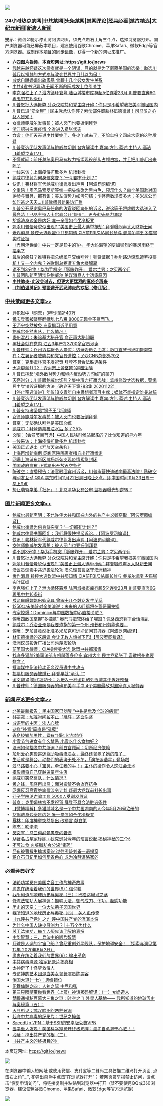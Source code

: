 ![](https://raw.githubusercontent.com/fqnews/bnews/master/64photo/fqnews-qr.jpg)

<div id="tt">
<h3>24小时热点禁闻|<a href="#%E4%B8%AD%E5%85%B1%E7%A6%81%E9%97%BB%E6%9B%B4%E5%A4%9A%E6%96%87%E7%AB%A0">中共禁闻</a>|<a href="#%E5%9B%BE%E7%89%87%E6%96%B0%E9%97%BB%E6%9B%B4%E5%A4%9A%E6%96%87%E7%AB%A0">头条禁闻</a>|<a href="#%E6%96%B0%E9%97%BB%E8%AF%84%E8%AE%BA%E6%9B%B4%E5%A4%9A%E6%96%87%E7%AB%A0">禁闻评论|<a href="#%E5%BF%85%E7%9C%8B%E7%BB%8F%E5%85%B8%E5%A5%BD%E6%96%87">经典必看|<a href="/video.md#%E7%A6%81%E7%89%87%E7%B2%BE%E9%80%89">禁片精选</a>|<a href="https://github.com/fqnews/djy/blob/master/gb/nf1351518.md#1">大纪元新闻</a>|<a href="https://github.com/fqnews/ntdtv/blob/master/gb/prog204.md#1">新唐人新闻</a></h3>
<div><b>提示：</b>微信如提示停止访问该网页，须先点击右上角三个点，选择浏览器打开。国产浏览器可能已屏蔽本项目，建议使用谷歌Chrome、苹果Safari、微软Edge等官方浏览器。或<a href="https://github.com/fqnews/bnews/blob/master/%E5%88%B6%E4%BD%9Cgit%E7%A6%81%E9%97%BB%E9%95%9C%E5%83%8F.md">制作本项目的同步镜像</a>，获得一个新的网址来推广。</div>
<ul>
<li><b><a href="http://d1.bdrive.tk/64.mp4" target="_blank">六四图片视频</a>，本页短网址: https://git.io/jnews</b></li>
<li><a href="/bannedvideo/20201122/1435185.md">我越来越怀疑这次瘟疫就是一个阴谋，目的就是为了颠覆美国的选举；助选川普我以捐款的方式参与改变世界并且引以为傲！</a></li>
<li><a href="/topimagenews/20201122/1435200.md">成龙自曝嫖娼出轨家暴 曾跟十几个妓女发生关系</a></li>
<li><a href="/cnnews/20201122/1435205.md">中共4省书记异动 丑闻不断的阮成发上位引关注</a></li>
<li><a href="/topimagenews/20201122/1435236.md">李克强杠上了？泄内循环窘境 陆百城楼市库存超5亿连增23月 川普要直奔6G再甩中共10条街</a></li>
<li><a href="/topimagenews/20201123/1435372.md">川普怒批大选舞弊 对众议院共和党主席开砲：你只是不希望我把美军撤回国内</a></li>
<li><a href="/bannedvideo/20201122/1435186.md">川普已进“安全屋”！民主党承认作弊？索命邮件威胁林伍德律师！司马昭之心路人皆知！</a></li>
<li><a href="/comments/20201123/1435422.md">女律师鲍威尔发毒誓：被人灭门也要扳倒拜登</a></li>
<li><a href="/cbnews/20201122/1435255.md">浙江绍兴突爆疫情 全省进入紧张状态</a></li>
<li><a href="/bannedvideo/20201122/1435180.md">文睿：你们天天说中共要完了，多少年过去了，不脸红吗？回应大家的这种质疑</a></li>
<li><a href="/cbnews/20201123/1435479.md">川普竞选团队发声明与鲍威尔切割 各方解读中 嘉宾:方伟 蓝述 主持人:高洁【希望之声TV】</a></li>
<li><a href="/bannedvideo/20201123/1435332.md">不懂就问：前任总统奥巴马有权力指挥现役部队占领白宫，并且把川普赶出来吗？</a></li>
<li><a href="/cbnews/20201123/1435420.md">一线采访：上海疫情扩散多地 机场封检</a></li>
<li><a href="/topimagenews/20201123/1435570.md">鲍威尔律师为何身份突变？“一切都有计划？”</a></li>
<li><a href="/topimagenews/20201123/1435530.md">快讯！弗林将军代鲍威尔律师发出声明【阿波罗网编译】</a></li>
<li><a href="/bannedvideo/20201122/1435179.md">全重磅！奥巴马索罗斯等统一把头像改为黑白色，预示什么？四个美国敌对国家参与舞弊，都有谁；美左派势力如何勾结；作弊票数规模多大；多米尼公司如何逃之夭夭..川普律师最新采访汇整</a></li>
<li><a href="/comments/20201123/1435356.md">川普公开感谢奥巴马任命的法官驳回宾州的诉讼，说这等于将虚假大选送入了最高法！FOX主持人卡尔森公开“叛变”，更多街头暴力涌现</a></li>
<li><a href="/comments/20201123/1435550.md">胡锦涛身边全是内奸 唯一亲信如今坐冷板凳</a></li>
<li><a href="/topimagenews/20201123/1435362.md">刺杀川普信号貌似出现? "美国史上最大选举抢劫" 拜登曝闷声发大财新丑闻</a></li>
<li><a href="/topimagenews/20201122/1435305.md">爆炸消息 操控大选欧盟中共都知情 CIA前FBI/CIA局长参与 鲍威尔拿到多猫腻实时证据</a></li>
<li><a href="/ssgc/20201123/1435379.md">〖兲朝浮世绘〗中共一定是其中的1/4，华大妈渴望的更加猛烈的暴风雨终于要来了</a></li>
<li><a href="/cbnews/20201122/1435132.md">最后的疯狂？推特将把总统账户交给拜登！销毁证据？乔州路边惊现遭弃投票机！又一个内鬼？谷歌副总裁遭五角大楼解雇</a></li>
<li><a href="/topimagenews/20201123/1435381.md">讲不到3分钟！华为手机突「膨胀炸开」 爱尔兰男：才买两个月</a></li>
<li><a href="/comments/20201123/1435440.md">川普团队新声明涉及鲍威尔 美媒消息人士透露原因</a></li>
<li><b><a href="/comments/20200211/1275071.md" target="_blank">中共肺炎-此波会过去，但更大更猛烈的瘟疫会再来</a></b></li>
<li><b><a href="/comments/20200207/1272816.md" target="_blank">《刘伯温碑记》预言避开武汉肺炎的妙招（修订版）</a></b></li>
</ul>
</div>

<div class="catlist">
<h3><a href="/cbnews/" target="_blank">中共禁闻</a><span><a href="/cbnews/" target="_blank" rel="nofollow">更多文章>></a></span></h3>
<ul>
<li><a href="/cbnews/20201123/1435671.md" target="_blank">罪犯狱中「网恋」3年诈骗近40万</a></li>
<li><a href="/cbnews/20201123/1435670.md" target="_blank">黄庆登家被警察翻得乱七八糟 8000元现金不翼而飞…</a></li>
<li><a href="/cbnews/20201123/1435653.md" target="_blank">王沪宁突然被免 专家揭习近平用意</a></li>
<li><a href="/comments/20201123/1435608.md" target="_blank">鲍威尔突然离队，什么情况？</a></li>
<li><a href="/cbnews/20201123/1435606.md" target="_blank">贵州混战：朱镕基大秘升官 俞正声大秘卸职</a></li>
<li><a href="/cbnews/20201123/1435605.md" target="_blank">黑社会就在党内 江西3年严打3700多官员涉案</a></li>
<li><a href="/cbnews/20201123/1435585.md" target="_blank">川普律师：乔州诉讼将令人震惊；选举委员会主席：数百宣誓书说明舞弊存在；左翼记者威胁共和党官员遭控；民众CNN总部外抗议</a></li>
<li><a href="/comments/20201123/1435573.md" target="_blank">普京：克里姆林宫不发祝贺 拜登不具合法胜选条件</a></li>
<li><a href="/cbnews/20201123/1435567.md" target="_blank">大选更新11.22：宾州案上诉至第3巡回法院</a></li>
<li><a href="/cbnews/20201123/1435546.md" target="_blank">川普已挥起“境外敌对势力和境内反动势力勾结”的菜刀</a></li>
<li><a href="/cbnews/20201123/1435528.md" target="_blank">天亮时分：川普跟鲍威尔切割？集中精力打赢选战；宾州修改大选数据，警惕民主党销毁证据的方法（政论天下第283集 20201122）</a></li>
<li><a href="/cbnews/20201123/1435480.md" target="_blank">【停止窃选演讲】年仅18岁青年自由思想者项目主席：媒体不能指定谁是总统</a></li>
<li><a href="/cbnews/20201123/1435479.md" target="_blank">川普竞选团队发声明与鲍威尔切割 各方解读中 嘉宾:方伟 蓝述 主持人:高洁【希望之声TV】</a></li>
<li><a href="/cbnews/20201123/1435433.md" target="_blank">川普支持者坚信“狮子王”新演绎</a></li>
<li><a href="/comments/20201123/1435422.md" target="_blank">女律师鲍威尔发毒誓：被人灭门也要扳倒拜登</a></li>
<li><a href="/cbnews/20201123/1435423.md" target="_blank">普京：无法确认拜登是美国总统</a></li>
<li><a href="/comments/20201123/1435357.md" target="_blank">鲍威尔：拜登选票被注水后 多了25%</a></li>
<li><a href="/cbnews/20201123/1435431.md" target="_blank">文昭：【会员节目节选】中国人民啥时候站起来的？比你知道的早六年</a></li>
<li><a href="/cbnews/20201123/1435420.md" target="_blank">一线采访：上海疫情扩散多地 机场封检</a></li>
<li><a href="/cbnews/20201123/1435419.md" target="_blank">美国正式退出《开放天空条约》</a></li>
<li><a href="/cbnews/20201123/1435410.md" target="_blank">上海再增新病例 网传医院隔离者擅自出行遭绑走</a></li>
<li><a href="/cbnews/20201123/1435409.md" target="_blank">网曝上海浦东新区川杨新苑突现疫情紧急封闭</a></li>
<li><a href="/cbnews/20201123/1435391.md" target="_blank">美国政府宣布 正式退出开放天空条约</a></li>
<li><a href="/cbnews/20201123/1435389.md" target="_blank">陈破空：直播预告：法官驳回宾州诉讼，川普阵营快速递向最高法院！陈破空与网友互动 Q&amp;A 美东时间11月22日周日晚上8点，即中国时间11月23日周一早上9点</a></li>
<li><a href="/cbnews/20201123/1435382.md" target="_blank">想让袭臀学弟「社死」！北京清华女怒公审 监视器曝光却逆转了</a></li>

</ul>
</div>
<div class="catlist">
<h3><a href="/topimagenews/" target="_blank">图片新闻</a><span><a href="/topimagenews/" target="_blank" rel="nofollow">更多文章>></a></span></h3>
<ul>
<li><a href="/topimagenews/20201123/1435628.md" target="_blank">鲍威尔最新声明：不允许伟大共和国被内外的共产主义者窃取【阿波罗网编译】</a></li>
<li><a href="/topimagenews/20201123/1435570.md" target="_blank">鲍威尔律师为何身份突变？“一切都有计划？”</a></li>
<li><a href="/topimagenews/20201123/1435545.md" target="_blank">鲍威尔律师书面回复：我们将很快提起诉讼…【阿波罗网编译】</a></li>
<li><a href="/topimagenews/20201123/1435530.md" target="_blank">快讯！弗林将军代鲍威尔律师发出声明【阿波罗网编译】</a></li>
<li><a href="/comments/20201123/1435422.md" target="_blank">女律师鲍威尔发毒誓：被人灭门也要扳倒拜登</a></li>
<li><a href="/topimagenews/20201123/1435381.md" target="_blank">讲不到3分钟！华为手机突「膨胀炸开」 爱尔兰男：才买两个月</a></li>
<li><a href="/topimagenews/20201123/1435372.md" target="_blank">川普怒批大选舞弊 对众议院共和党主席开砲：你只是不希望我把美军撤回国内</a></li>
<li><a href="/topimagenews/20201123/1435362.md" target="_blank">刺杀川普信号貌似出现? &#8220;美国史上最大选举抢劫&#8221; 拜登曝闷声发大财新丑闻</a></li>
<li><a href="/comments/20201122/1435307.md" target="_blank">澳议员谴责中共迫害法轮功 澳总理誓言坚守澳洲精神</a></li>
<li><a href="/topimagenews/20201122/1435305.md" target="_blank">爆炸消息 操控大选欧盟中共都知情 CIA前FBI/CIA局长参与 鲍威尔拿到多猫腻实时证据</a></li>
<li><a href="/topimagenews/20201122/1435236.md" target="_blank">李克强杠上了？泄内循环窘境 陆百城楼市库存超5亿连增23月 川普要直奔6G再甩中共10条街</a></li>
<li><a href="/topimagenews/20201122/1435200.md" target="_blank">成龙自曝嫖娼出轨家暴 曾跟十几个妓女发生关系</a></li>
<li><a href="/topimagenews/20201122/1435110.md" target="_blank">1950年宋美龄对全美演说：未来的人们都将在善恶间抉择</a></li>
<li><a href="/topimagenews/20201122/1435087.md" target="_blank">专家惊爆：Dominion与中国数据中心直接关联？</a></li>
<li><a href="/topimagenews/20201122/1435086.md" target="_blank">惊曝四敌国掌握&#8221;多猫腻&#8221; 奥巴马把软体给了哪国？佩洛西恐将下台话混乱</a></li>
<li><a href="/topimagenews/20201122/1435081.md" target="_blank">鲍威尔：乔治亚州是我要炸掉的第一个州 州长和州务卿也要&#8230;</a></li>
<li><a href="/topimagenews/20201122/1435080.md" target="_blank">惊曝：芝加哥竟然批准多米尼克可远程访问其机器【阿波罗网编译】</a></li>
<li><a href="/topimagenews/20201122/1435068.md" target="_blank">林伍德律师的这段话 会让无数人惊掉下巴!【阿波罗网编译】</a></li>
<li><a href="/topimagenews/20201122/1435002.md" target="_blank">澳洲议员投诉广播公司污蔑法轮功</a></li>
<li><a href="/comments/20201122/1434994.md" target="_blank">前英国大律师：CIA操控美大选 欧盟中共都知情</a></li>
<li><a href="/topimagenews/20201122/1434900.md" target="_blank">抄底多猫腻?美司法部专机降落多伦多 宾州大变 民主党紧张了 密歇根州也要翻盘？</a></li>
<li><a href="/comments/20201121/1434789.md" target="_blank">批澳媒中伤法轮功正义议员遭中共攻击</a></li>
<li><a href="/topimagenews/20201121/1434715.md" target="_blank">投票机服务器被缴获 拜登早就“承认了”</a></li>
<li><a href="/topimagenews/20201121/1434709.md" target="_blank">全文翻译|美代理防长：为进入一种全新的列强博弈中做好预备</a></li>
<li><a href="/topimagenews/20201121/1434652.md" target="_blank">川普律师：德国服务器的确在美军手中 4个美国最敌对国家连入服务器</a></li>

</ul>
</div>
<div class="catlist">
<h3><a href="/comments/" target="_blank">新闻评论</a><span><a href="/comments/" target="_blank" rel="nofollow">更多文章>></a></span></h3>
<ul>
<li><a href="/comments/20201123/1435678.md" target="_blank">北美最新报告：民主国家已觉醒 “中共是危及全球的病毒”</a></li>
<li><a href="/comments/20201123/1435662.md" target="_blank">韩研究：加班时间长不止「爆肝」还会伤肾</a></li>
<li><a href="/comments/20201123/1435661.md" target="_blank">成语里的中医：沁人心脾</a></li>
<li><a href="/comments/20201123/1435660.md" target="_blank">这样“补肾”简直是&quot;造孽&quot;</a></li>
<li><a href="/comments/20201123/1435659.md" target="_blank">寿命较短的男性，常有“1慢1小”的特征</a></li>
<li><a href="/comments/20201123/1435658.md" target="_blank">小雪节气进食有什么禁忌 小雪吃什么食物好？</a></li>
<li><a href="/comments/20201123/1435645.md" target="_blank">澳洲如何摆脱中共胁迫？前白宫顾问：切断经济依赖</a></li>
<li><a href="/comments/20201123/1435644.md" target="_blank">加州爱心男警巡逻协助吸毒流浪女，最终还领养了她的孩子…</a></li>
<li><a href="/comments/20201123/1435643.md" target="_blank">生活就是舞台，动物们的表演无处不在，「演技派谐星」登场啦</a></li>
<li><a href="/comments/20201123/1435641.md" target="_blank">过马路要小心「宝贝，牵住我的手！」主仆的操作令人这汪会法术</a></li>
<li><a href="/comments/20201123/1435609.md" target="_blank">摄影师将自己穿越进童年生活</a></li>
<li><a href="/comments/20201123/1435608.md" target="_blank">鲍威尔突然离队，什么情况？</a></li>
<li><a href="/comments/20201123/1435590.md" target="_blank">黄之锋、周庭再出庭：面对监禁不会放弃抗争</a></li>
<li><a href="/comments/20201123/1435581.md" target="_blank">网爆反习高官绝笔信涉令计划 疑最大党媒前社长出事</a></li>
<li><a href="/comments/20201123/1435580.md" target="_blank">孔子学院沦诈骗工具 5000人受训发假证</a></li>
<li><a href="/comments/20201123/1435573.md" target="_blank">普京：克里姆林宫不发祝贺 拜登不具合法胜选条件</a></li>
<li><a href="/comments/20201123/1435555.md" target="_blank">【微博精粹】多猫腻域名是一个中共国湖南的人今年5月26号注册的</a></li>
<li><a href="/comments/20201123/1435550.md" target="_blank">胡锦涛身边全是内奸 唯一亲信如今坐冷板凳</a></li>
<li><a href="/comments/20201123/1435539.md" target="_blank">夏林：印度神童突然复出 改预言 献良策</a></li>
<li><a href="/comments/20201123/1435538.md" target="_blank">陶杰：吹泡泡</a></li>
<li><a href="/comments/20201123/1435537.md" target="_blank">吴奕军：马云何必犯愚蠢的错误</a></li>
<li><a href="/comments/20201123/1435536.md" target="_blank">从著名占星家珍妮・狄克逊对今年的预言说起 揭秘神秘的三个6</a></li>
<li><a href="/comments/20201123/1435529.md" target="_blank">不可过食 内脏脂肪会分泌“毒药”</a></li>
<li><a href="/comments/20201123/1435522.md" target="_blank">吕布被曹操生擒求宽恕 过往劣迹刘备一语揭穿</a></li>
<li><a href="/comments/20201123/1435521.md" target="_blank">蒋介石日记里如何反省色心 成为冷静谋略家的</a></li>

</ul>
</div>

<div class="catlist">
<h3>必看经典好文</h3>
<ul>
<li><a href="/comments/20200511/1326751.md" target="_blank">法轮功学员在美国之音工作的神奇故事</a></li>
<li><a href="/topimagenews/20180529/949649.md" target="_blank">魔鬼在统治着我们的世界(9)：信仰篇</a></li>
<li><a href="/tculture/xiulian/20170726/797589.md" target="_blank">我所知道的地球历史与奥秘（三）：巴格达电池之谜</a></li>
<li><a href="/comments/20191203/1234383.md" target="_blank">修炼法轮功大展神通：摄魂大法、御气成刀、化功、超感功能</a></li>
<li><a href="/tculture/20121025/73067.md" target="_blank">历史的天空：一位大法弟子天国世界</a></li>
<li><a href="/tculture/xiulian/20170729/799172.md" target="_blank">我所知道的地球历史与奥秘（四）：美人鱼传奇</a></li>
<li><a href="/bookonline/20131116/201045.md" target="_blank">《九评共产党》之九 评中国共产党的流氓本性</a></li>
<li><a href="/ssgc/20200715/1360940.md" target="_blank">为什么中国人缺少原创力？| 十万个为什么</a></li>
<li><a href="/topimagenews/20161125/619230.md" target="_blank">关于法轮功，每个人都应该了解的真相</a></li>
<li><a href="/comments/20200605/783248.md" target="_blank">中华智慧：三、兵法中的顺势智慧</a></li>
<li><a href="/comments/20200712/1359456.md" target="_blank">月球是人造的宇宙飞船？曾经重创外星舰队，保护地球安全！（探索与洞见第12集 2020年6月3日）</a></li>
<li><a href="/topimagenews/20180524/947358.md" target="_blank">魔鬼在统治着我们的世界(6)：输出革命</a></li>
<li><a href="/ccpdope/20200412/1311165.md" target="_blank">中共病毒溯源 独家纪录片揭真相</a></li>
<li><a href="/ccpdope/20200907/1392129.md" target="_blank">太神奇了！怪梦救情人</a></li>
<li><a href="/topimagenews/20180404/923380.md" target="_blank">专访神韵艺术团混血美女领舞演员陈美容</a></li>
<li><a href="/comments/20201110/1428674.md" target="_blank">治国大道(十七)：思维错位</a></li>
<li><a href="/tculture/20190101/791144.md" target="_blank">乐舞仙踪之四：人神之际 中西和弦</a></li>
<li><a href="/comments/20200426/1319648.md" target="_blank">第三只眼睛带你看世界（上部）神话密码解译：（一）女娲造人</a></li>
<li><a href="/cbnews/20170907/819423.md" target="_blank">慧眼通揭秘百慕大三角之谜：时空之门 外星人基地—— 我所知道的地球历史与奥秘篇（五）：</a></li>
<li><a href="/comments/20200816/1381123.md" target="_blank">天目所见：武汉肺炎的两种来源</a></li>
<li><a href="/comments/20200702/1354076.md" target="_blank">起底中共病毒的纪录片：世纪之掩盖</a></li>
<li><a href="/cbnews/20191226/1241739.md" target="_blank">SpeedUp VPN：基于SSR的安卓版免费VPN</a></li>
<li><a href="/comments/20201115/1431139.md" target="_blank">医学重大发现！美国科学家揭开终极底牌：癌症自愈源于心脏！！</a></li>
<li><a href="/comments/20200928/1404653.md" target="_blank">龙延：挖出共产党的根（二）</a></li>
<li><a href="/bookwiki/20171120/858084.md" target="_blank">《共产主义的终极目的》</a></li>

</ul>
</div>

本页短网址: https://git.io/jnews

![](https://raw.githubusercontent.com/fqnews/bnews/master/64photo/fqnews-qr.jpg)

在浏览器中输入短网址 或使用微信、支付宝等二维码工具扫描二维码打开页面, 点击右上角"...", 在弹出菜单中点击“在浏览器打开”； 若网页被举报禁止访问，请点击“恢复申请访问”，将链接复制并粘贴到浏览器中打开（请不要使用QQ或360浏览器，建议使用谷歌Chrome、苹果Safari、微软Edge等官方浏览器）

![](https://raw.githubusercontent.com/fqnews/bnews/master/64photo/wx.jpg)